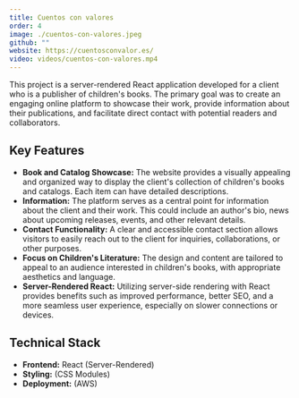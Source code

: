 ```yaml
---
title: Cuentos con valores
order: 4
image: ./cuentos-con-valores.jpeg
github: ""
website: https://cuentosconvalor.es/
video: videos/cuentos-con-valores.mp4
---
```


This project is a server-rendered React application developed for a client who is a publisher of children's books. The primary goal was to create an engaging online platform to showcase their work, provide information about their publications, and facilitate direct contact with potential readers and collaborators.

## Key Features

- **Book and Catalog Showcase:** The website provides a visually appealing and organized way to display the client's collection of children's books and catalogs. Each item can have detailed descriptions.
- **Information:** The platform serves as a central point for information about the client and their work. This could include an author's bio, news about upcoming releases, events, and other relevant details.
- **Contact Functionality:** A clear and accessible contact section allows visitors to easily reach out to the client for inquiries, collaborations, or other purposes.
- **Focus on Children's Literature:** The design and content are tailored to appeal to an audience interested in children's books, with appropriate aesthetics and language.
- **Server-Rendered React:** Utilizing server-side rendering with React provides benefits such as improved performance, better SEO, and a more seamless user experience, especially on slower connections or devices.

## Technical Stack

- **Frontend:** React (Server-Rendered)
- **Styling:** (CSS Modules)
- **Deployment:** (AWS)
